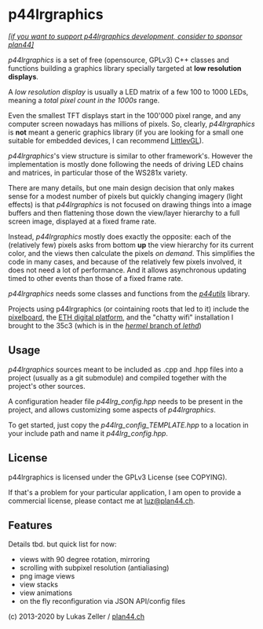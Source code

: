 
p44lrgraphics
=============

*[[if you want to support p44lrgraphics development, consider to sponsor plan44]](https://github.com/sponsors/plan44)* 

*p44lrgraphics* is a set of free (opensource, GPLv3) C++ classes and functions building a graphics library specially targeted at **low resolution displays**.

A *low resolution display* is usually a LED matrix of a few 100 to 1000 LEDs, meaning a *total pixel count in the 1000s* range.

Even the smallest TFT displays start in the 100'000 pixel range, and any computer screen nowadays has millions of pixels. So, clearly, *p44lrgraphics* is **not** meant a generic graphics library (if you are looking for a small one suitable for embedded devices, I can recommend [LittlevGL](https://littlevgl.com)).

*p44lrgraphics*'s view structure is similar to other framework's. However the implementation is mostly done following the needs of driving LED chains and matrices, in particular those of the WS281x variety.

There are many details, but one main design decision that only makes sense for a modest number of pixels but quickly changing imagery (light effects) is that *p44lrgraphics* is not focused on drawing things into a image buffers and then flattening those down the view/layer hierarchy to a full screen image, displayed at a fixed frame rate.

Instead, *p44lrgraphics* mostly does exactly the opposite: each of the (relatively few) pixels asks from bottom **up** the view hierarchy for its current color, and the views then calculate the pixels *on demand*. This simplifies the code in many cases, and because of the relatively few pixels involved, it does not need a lot of performance. And it allows asynchronous updating timed to other events than those of a fixed frame rate.

*p44lrgraphics* needs some classes and functions from the [*p44utils*](https://github.com/plan44/p44utils) library.

Projects using p44lrgraphics (or cointaining roots that led to it) include 
the [pixelboard](https://github.com/plan44/pixelboard-hardware), the [ETH digital platform](https://plan44.ch/custom/custom.php#leth), and the "chatty wifi" installation I brought to the 35c3 (which is in the [*hermel* branch of *lethd*](https://github.com/plan44/lethd/tree/hermeld))


Usage
-----
*p44lrgraphics* sources meant to be included as .cpp and .hpp files into a project (usually as a git submodule) and compiled together with the project's other sources.

A configuration header file *p44lrg_config.hpp* needs to be present in the project, and allows customizing some aspects of *p44lrgraphics*.

To get started, just copy the *p44lrg_config_TEMPLATE.hpp* to a location in your include path and name it *p44lrg_config.hpp*.

License
-------

p44lrgraphics is licensed under the GPLv3 License (see COPYING).

If that's a problem for your particular application, I am open to provide a commercial license, please contact me at [luz@plan44.ch](mailto:luz@plan44.ch).

Features
--------

Details tbd. but quick list for now:

- views with 90 degree rotation, mirroring
- scrolling with subpixel resolution (antialiasing)
- png image views
- view stacks
- view animations
- on the fly reconfiguration via JSON API/config files

(c) 2013-2020 by Lukas Zeller / [plan44.ch](https://www.plan44.ch/opensource.php)
